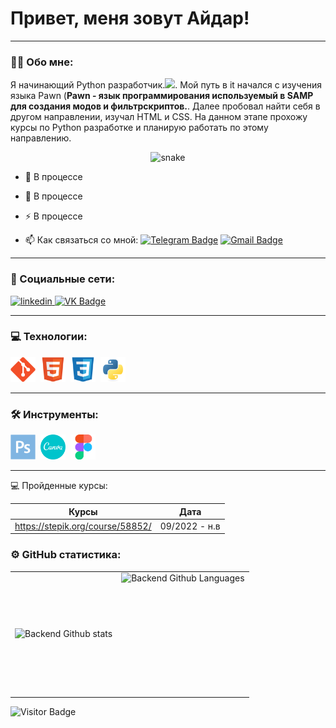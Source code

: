 
# Привет, меня зовут Айдар!

---

### :man_technologist: Обо мне:

Я начинающий Python разработчик.<img src="https://media.giphy.com/media/WUlplcMpOCEmTGBtBW/giphy.gif" width="30px">. Мой путь в it начался с изучения языка Pawn (<b>Pawn - язык программирования используемый в SAMP для создания модов и фильтрскриптов.</b>. Далее пробовал найти себя в другом направлении, изучал HTML и CSS. На данном этапе прохожу курсы по Python разработке и планирую работать по этому направлению.

<p align="center">
 <img width="600" src="assets/github-snake.svg" alt="snake"/>
</p>

- :telescope: В процессе

- :seedling: В процессе

- :zap: В процессе

- :mailbox: Как связаться со мной: [![Telegram Badge](https://img.shields.io/badge/-iskhakovaidar-blue?style=flat&logo=Telegram&logoColor=white)](https://t.me/chrisdime_lolz) [![Gmail Badge](https://img.shields.io/badge/-Gmail-red?style=flat&logo=Gmail&logoColor=white)](mailto:aidarko1111@gmail.com)

---

### 🤝 Социальные сети:

  <div id="badges">
    <a href="linkedin" target="_blank">
      <img src="https://cdn-icons-png.flaticon.com/512/2504/2504799.png" width="40" height="40" alt="linkedin" />
    </a>
    <a href="https://vk.com/id143658507" target="_blank">
      <img src="https://cdn-icons-png.flaticon.com/512/145/145813.png" width="40" height="40" alt="VK Badge"/>
    </a>
  </div>

---

### 💻 Технологии:

<div>
  <img src="https://github.com/devicons/devicon/blob/master/icons/git/git-original.svg" title="git" alt="git" width="40" height="40"/>&nbsp
  <img src="https://github.com/devicons/devicon/blob/master/icons/html5/html5-original.svg" title="html5" alt="html5" width="40" height="40"/>&nbsp
  <img src="https://github.com/devicons/devicon/blob/master/icons/css3/css3-original.svg" title="css" alt="css" width="40" height="40"/>&nbsp
  <img src="https://github.com/devicons/devicon/blob/master/icons/python/python-original.svg" title="css" alt="css" width="40" height="40"/>&nbsp
</div>

---

### 🛠 Инструменты:

<div>
  <img src="https://github.com/devicons/devicon/blob/master/icons/photoshop/photoshop-plain.svg" title="photoshop" alt="photoshop" width="40" height="40"/>&nbsp;
  <img src="https://github.com/devicons/devicon/blob/master/icons/canva/canva-original.svg" title="canva" alt="canva" width="40" height="40"/>&nbsp;
  <img src="https://github.com/devicons/devicon/blob/master/icons/figma/figma-original.svg" title="figma" alt="figma" width="40" height="40"/>&nbsp;
</div>

---

💻 Пройденные курсы:

| Курсы                                                           | Дата              |
| ----------------------------------------------------------------| :---------------: |
| https://stepik.org/course/58852/                                | 09/2022 - н.в     |



### ⚙️ GitHub статистика:

<table>
  <tr>
    <td>
      <img align="left" src="http://github-readme-streak-stats.herokuapp.com?user=SadOnsGit&theme=dark&background=000000" alt="Backend Github stats" />
    </td>
    <td>
      <img height="195px" align="right" alt="Backend Github Languages" src="https://github-readme-stats-sigma-five.vercel.app/api/top-langs/?username=SadOnsGit&layout=compact&theme=vision-friendly-dark" />
    </td>
  </tr>
</table>

![Visitor Badge](https://visitor-badge.laobi.icu/badge?page_id=SadOnsGit)
